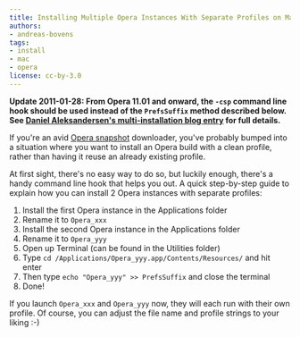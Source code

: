 ```yaml
---
title: Installing Multiple Opera Instances With Separate Profiles on Mac
authors:
- andreas-bovens
tags:
- install
- mac
- opera
license: cc-by-3.0
---
```


<p><strong>Update 2011-01-28: From Opera 11.01 and onward, the <code>-csp</code> command line hook should be used instead of the <code>PrefsSuffix</code> method described below. See <a href="http://my.opera.com/daniel/blog/2011/01/28/opera-mac-multiinstallation-summary">Daniel Aleksandersen&#39;s multi-installation blog entry</a> for full details.</strong></p>

<p>If you&#39;re an avid <a href="http://my.opera.com/desktopteam/blog/">Opera snapshot</a> downloader, you&#39;ve probably bumped into a situation where you want to install an Opera build with a clean profile, rather than having it reuse an already existing profile.</p>
<p>At first sight, there&#39;s no easy way to do so, but luckily enough, there&#39;s a handy command line hook that helps you out. A quick step-by-step guide to explain how you can install 2 Opera instances with separate profiles:</p>
<ol>
<li>Install the first Opera instance in the Applications folder</li>
<li>Rename it to <code>Opera_xxx</code></li>
<li>Install the second Opera instance in the Applications folder</li>
<li>Rename it to <code>Opera_yyy</code></li>
<li>Open up Terminal (can be found in the Utilities folder)</li>
<li>Type <code>cd /Applications/Opera_yyy.app/Contents/Resources/</code> and hit enter</li>
<li>Then type <code>echo &quot;Opera_yyy&quot; &gt;&gt; PrefsSuffix</code> and close the terminal</li>
<li>Done!</li>
</ol>
<p>If you launch <code>Opera_xxx</code> and <code>Opera_yyy</code> now, they will each run with their own profile. Of course, you can adjust the file name and profile strings to your liking :-)</p>

